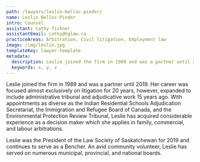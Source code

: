 ```yaml
---
path: /lawyers/leslie-belloc-pinder/
name: Leslie Belloc-Pinder
intro: Counsel
assistant: Cathy Tickner
assistantEmail: cathy@hglaw.ca
practiceAreas: Arbitration, Civil litigation, Employment law
image: /img/leslie.jpg
templateKey: lawyer-template
metadata:
  description: Leslie joined the firm in 1989 and was a partner until 2019. Her career was focused almost exclusively on litigation for 20 years, however, expanded to include administrative tribunal and adjudicative work 15 years ago.
  keywords: x, y, z
---
```

Leslie joined the firm in 1989 and was a partner until 2019. Her career was focused almost exclusively on litigation for 20 years, however, expanded to include administrative tribunal and adjudicative work 15 years ago. With appointments as diverse as the Indian Residential Schools Adjudication Secretariat, the Immigration and Refugee Board of Canada, and the Environmental Protection Review Tribunal, Leslie has acquired considerable experience as a decision maker which she applies in family, commercial, and labour arbitrations. 

Leslie was the President of the Law Society of Saskatchewan for 2019 and continues to serve as a Bencher. An avid community volunteer, Leslie has served on numerous municipal, provincial, and national boards.
